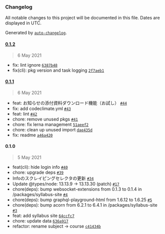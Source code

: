 ### Changelog

All notable changes to this project will be documented in this file. Dates are displayed in UTC.

Generated by [`auto-changelog`](https://github.com/CookPete/auto-changelog).

#### [0.1.2](https://github.com/rainy-me/dhu/compare/0.1.1...0.1.2)

> 6 May 2021

- fix: lint ignore [`6387b48`](https://github.com/rainy-me/dhu/commit/6387b482ad5b09d393e1a0dab1cf1b26cb23a798)
- fix(cli): pkg version and task logging [`2f7aeb1`](https://github.com/rainy-me/dhu/commit/2f7aeb143c501f017d5d990b0a7fd171d457ab5d)

#### [0.1.1](https://github.com/rainy-me/dhu/compare/0.1.0...0.1.1)

> 6 May 2021

- feat: お知らせの添付資料ダウンロード機能（お試し） [`#44`](https://github.com/rainy-me/dhu/pull/44)
- fix: add codeclimate.yml [`#43`](https://github.com/rainy-me/dhu/pull/43)
- feat: lint [`#42`](https://github.com/rainy-me/dhu/pull/42)
- chore: remove unused pkgs [`#41`](https://github.com/rainy-me/dhu/pull/41)
- chore: fix lerna management [`51aeef2`](https://github.com/rainy-me/dhu/commit/51aeef22a842113442c414458a45e478c0628090)
- chore: clean up unused import [`dae435d`](https://github.com/rainy-me/dhu/commit/dae435d2528ae3a384917392d84761aabb5810ed)
- fix: readme [`a46a420`](https://github.com/rainy-me/dhu/commit/a46a420f0b27f4b51e8003a6f5bffe66c8215018)

#### 0.1.0

> 5 May 2021

- feat(cli): hide login info [`#40`](https://github.com/rainy-me/dhu/pull/40)
- chore: upgrade deps [`#39`](https://github.com/rainy-me/dhu/pull/39)
- Infoのスクレイピングセレクタの更新 [`#34`](https://github.com/rainy-me/dhu/pull/34)
- Update @types/node: 13.13.9 → 13.13.30 (patch) [`#17`](https://github.com/rainy-me/dhu/pull/17)
- chore(deps): bump websocket-extensions from 0.1.3 to 0.1.4 in /packages/syllabus-site [`#4`](https://github.com/rainy-me/dhu/pull/4)
- chore(deps): bump graphql-playground-html from 1.6.12 to 1.6.25 [`#5`](https://github.com/rainy-me/dhu/pull/5)
- chore(deps): bump acorn from 6.2.1 to 6.4.1 in /packages/syllabus-site [`#3`](https://github.com/rainy-me/dhu/pull/3)
- feat: add syllabus site [`64ccfc7`](https://github.com/rainy-me/dhu/commit/64ccfc7baf47c11099313d9ccb73418abe0f27f9)
- chore: update data [`636a917`](https://github.com/rainy-me/dhu/commit/636a91730103cab59b2910f215441ce8cd6477bf)
- refactor: rename subject -&gt; course [`c41434b`](https://github.com/rainy-me/dhu/commit/c41434b2e39732456d6cf5a280ebae428a29cec0)
